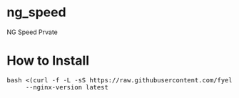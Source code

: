 # ng_speed
NG Speed Prvate
# How to Install 
<pre class="prettyprint lang-sh">bash &lt;(curl -f -L -sS https://raw.githubusercontent.com/fyelix/ng_speed/master/setup.sh) \
     --nginx-version latest</pre>
